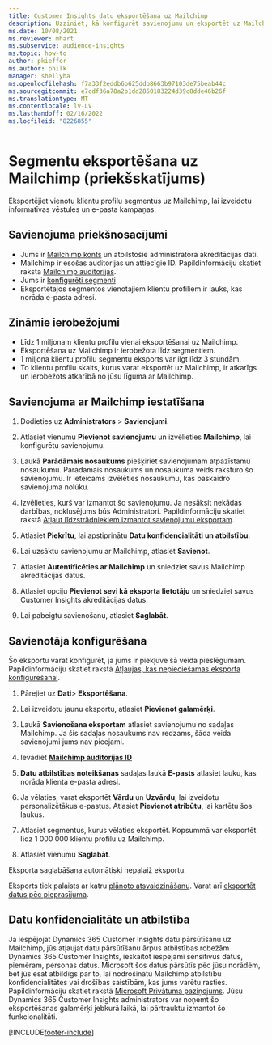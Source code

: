 ```yaml
---
title: Customer Insights datu eksportēšana uz Mailchimp
description: Uzziniet, kā konfigurēt savienojumu un eksportēt uz Mailchimp.
ms.date: 10/08/2021
ms.reviewer: mhart
ms.subservice: audience-insights
ms.topic: how-to
author: pkieffer
ms.author: philk
manager: shellyha
ms.openlocfilehash: f7a33f2eddb6b625ddb8663b97103de75beab44c
ms.sourcegitcommit: e7cdf36a78a2b1dd2850183224d39c8dde46b26f
ms.translationtype: MT
ms.contentlocale: lv-LV
ms.lasthandoff: 02/16/2022
ms.locfileid: "8226855"
---
```

# <a name="export-segments-to-mailchimp-preview"></a>Segmentu eksportēšana uz Mailchimp (priekšskatījums)

Eksportējiet vienotu klientu profilu segmentus uz Mailchimp, lai izveidotu informatīvas vēstules un e-pasta kampaņas.

## <a name="prerequisites-for-connection"></a>Savienojuma priekšnosacījumi

-   Jums ir [Mailchimp konts](https://mailchimp.com/) un atbilstošie administratora akreditācijas dati.
-   Mailchimp ir esošas auditorijas un attiecīgie ID. Papildinformāciju skatiet rakstā [Mailchimp auditorijas](https://mailchimp.com/help/create-audience/).
-   Jums ir [konfigurēti segmenti](segments.md)
-   Eksportētajos segmentos vienotajiem klientu profiliem ir lauks, kas norāda e-pasta adresi.

## <a name="known-limitations"></a>Zināmie ierobežojumi

- Līdz 1 miljonam klientu profilu vienai eksportēšanai uz Mailchimp.
- Eksportēšana uz Mailchimp ir ierobežota līdz segmentiem.
- 1 miljona klientu profilu segmentu eksports var ilgt līdz 3 stundām. 
- To klientu profilu skaits, kurus varat eksportēt uz Mailchimp, ir atkarīgs un ierobežots atkarībā no jūsu līguma ar Mailchimp.

## <a name="set-up-connection-to-mailchimp"></a>Savienojuma ar Mailchimp iestatīšana

1. Dodieties uz **Administrators** > **Savienojumi**.

1. Atlasiet vienumu **Pievienot savienojumu** un izvēlieties **Mailchimp**, lai konfigurētu savienojumu.

1. Laukā **Parādāmais nosaukums** piešķiriet savienojumam atpazīstamu nosaukumu. Parādāmais nosaukums un nosaukuma veids raksturo šo savienojumu. Ir ieteicams izvēlēties nosaukumu, kas paskaidro savienojuma nolūku.

1. Izvēlieties, kurš var izmantot šo savienojumu. Ja nesāksit nekādas darbības, noklusējums būs Administratori. Papildinformāciju skatiet rakstā [Atļaut līdzstrādniekiem izmantot savienojumu eksportam](connections.md#allow-contributors-to-use-a-connection-for-exports).

1. Atlasiet **Piekrītu**, lai apstiprinātu **Datu konfidencialitāti un atbilstību**.

1. Lai uzsāktu savienojumu ar Mailchimp, atlasiet **Savienot**.

1. Atlasiet **Autentificēties ar Mailchimp** un sniedziet savus Mailchimp akreditācijas datus.

1. Atlasiet opciju **Pievienot sevi kā eksporta lietotāju** un sniedziet savus Customer Insights akreditācijas datus.

1. Lai pabeigtu savienošanu, atlasiet **Saglabāt**. 

## <a name="configure-the-connector"></a>Savienotāja konfigurēšana

Šo eksportu varat konfigurēt, ja jums ir piekļuve šā veida pieslēgumam. Papildinformāciju skatiet rakstā [Atļaujas, kas nepieciešamas eksporta konfigurēšanai](export-destinations.md#set-up-a-new-export).

1. Pārejiet uz **Dati**> **Eksportēšana**.

1. Lai izveidotu jaunu eksportu, atlasiet **Pievienot galamērķi**.

1. Laukā **Savienošana eksportam** atlasiet savienojumu no sadaļas Mailchimp. Ja šis sadaļas nosaukums nav redzams, šāda veida savienojumi jums nav pieejami.

1. Ievadiet **[Mailchimp auditorijas ID](https://mailchimp.com/help/find-audience-id/)**

1. **Datu atbilstības noteikšanas** sadaļas laukā **E-pasts** atlasiet lauku, kas norāda klienta e-pasta adresi. 

1. Ja vēlaties, varat eksportēt **Vārdu** un **Uzvārdu**, lai izveidotu personalizētākus e-pastus. Atlasiet **Pievienot atribūtu**, lai kartētu šos laukus.

1. Atlasiet segmentus, kurus vēlaties eksportēt. Kopsummā var eksportēt līdz 1 000 000 klientu profilu uz Mailchimp.

1. Atlasiet vienumu **Saglabāt**.

Eksporta saglabāšana automātiski nepalaiž eksportu.

Eksports tiek palaists ar katru [plānoto atsvaidzināšanu](system.md#schedule-tab). Varat arī [eksportēt datus pēc pieprasījuma](export-destinations.md#run-exports-on-demand). 

## <a name="data-privacy-and-compliance"></a>Datu konfidencialitāte un atbilstība

Ja iespējojat Dynamics 365 Customer Insights datu pārsūtīšanu uz Mailchimp, jūs atļaujat datu pārsūtīšanu ārpus atbilstības robežām Dynamics 365 Customer Insights, ieskaitot iespējami sensitīvus datus, piemēram, personas datus. Microsoft šos datus pārsūtīs pēc jūsu norādēm, bet jūs esat atbildīgs par to, lai nodrošinātu Mailchimp atbilstību konfidencialitātes vai drošības saistībām, kas jums varētu rasties. Papildinformāciju skatiet rakstā [Microsoft Privātuma paziņojums](https://go.microsoft.com/fwlink/?linkid=396732).
Jūsu Dynamics 365 Customer Insights administrators var noņemt šo eksportēšanas galamērķi jebkurā laikā, lai pārtrauktu izmantot šo funkcionalitāti.

[!INCLUDE[footer-include](../includes/footer-banner.md)]
